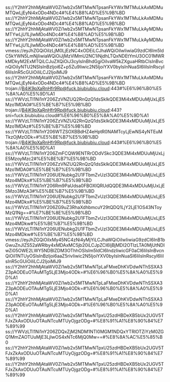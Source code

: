 ss://Y2hhY2hhMjAtaWV0Zi1wb2x5MTMwNTpsanFkYWx1MTMuLkAxMDMuMTQwLjEyNi4xODo4NDc4#%E4%B8%AD%E5%9B%BD
ss://Y2hhY2hhMjAtaWV0Zi1wb2x5MTMwNTpsanFkYWx1MTMuLkAxMDMuMTQwLjEyNi4xODo4NDc4#%E4%B8%AD%E5%9B%BD
ss://Y2hhY2hhMjAtaWV0Zi1wb2x5MTMwNTpsanFkYWx1MTMuLkAyMDMuMTYwLjU1LjIwMDo4NDc4#%E4%B8%AD%E5%9B%BD
ss://Y2hhY2hhMjAtaWV0Zi1wb2x5MTMwNTpsanFkYWx1MTMuLkAyMDMuMTYwLjU1LjIwMDo4NDc4#%E4%B8%AD%E5%9B%BD
vmess://eyJhZGQiOiIzLjM0LjEzNC4xODEiLCJhaWQiOiIwIiwiaG9zdCI6Im5ldC5kYWN5LmNjIiwiaWQiOiJjMzVlMmU2NC1iNjdhLTQxNDEtYmU3OC01MWRkMDkyM2ExMTQiLCJuZXQiOiJ3cyIsInBhdGgiOiIvaW5kZXguaHRtbCIsInBvcnQiOiIyNTU2NSIsInBzIjoi6Z+p5Zu9Iiwic2N5IjoiYXV0byIsInNuaSI6IiIsInRscyI6IiIsInR5cGUiOiIiLCJ2IjoiMiJ9
ss://Y2hhY2hhMjAtaWV0Zi1wb2x5MTMwNTpsanFkYWx1MTMuLkAxMDMuMTQwLjEyNi4xODo4NDc4#%E4%B8%AD%E5%9B%BD
trojan://B4iK9pXaRnHfr9Rp@fuck.biubiubiu.cloud:443#%E6%96%B0%E5%8A%A0%E5%9D%A1
ss://YWVzLTI1Ni1nY206ZzVNZUQ2RnQzQ1dsSklkQDE3Mi4xMDUuMjUxLjE5Mzo1MDA0#%E5%BE%B7%E5%9B%BD
trojan://B4iK9pXaRnHfr9Rp@fuck.biubiubiu.cloud:443?sni=fuck.biubiubiu.cloud#%E6%96%B0%E5%8A%A0%E5%9D%A1
ss://YWVzLTI1Ni1nY206ZzVNZUQ2RnQzQ1dsSklkQDE3Mi4xMDUuMjUxLjE5Mzo1MDAz#%E5%BE%B7%E5%9B%BD
ss://YWVzLTI1Ni1nY206WTZSOXBBdHZ4eHptR0NAMTcyLjEwNS4yNTEuMTkzOjMzODk=#%E5%BE%B7%E5%9B%BD
trojan://B4iK9pXaRnHfr9Rp@fuck.biubiubiu.cloud:443#%E6%96%B0%E5%8A%A0%E5%9D%A1
ss://YWVzLTI1Ni1nY206ZmFCQW9ENTRrODdVSkc3QDE3Mi4xMDUuMjUxLjE5MzoyMzc2#%E5%BE%B7%E5%9B%BD
ss://YWVzLTI1Ni1nY206ZzVNZUQ2RnQzQ1dsSklkQDE3Mi4xMDUuMjUxLjE5Mzo1MDA0#%E5%BE%B7%E5%9B%BD
ss://YWVzLTI1Ni1nY206UENubkg2U1FTbmZvUzI3QDE3Mi4xMDUuMjUxLjE5Mzo4MDkx#%E5%BE%B7%E5%9B%BD
ss://YWVzLTI1Ni1nY206Rm9PaUdsa0FBOXlQRUdQQDE3Mi4xMDUuMjUxLjE5Mzo3MzA3#%E5%BE%B7%E5%9B%BD
ss://YWVzLTI1Ni1nY206UENubkg2U1FTbmZvUzI3QDE3Mi4xMDUuMjUxLjE5Mzo4MDkx#%E5%BE%B7%E5%9B%BD
ss://YWVzLTI1Ni1nY206ZG9uZ3RhaXdhbmcuY29tQDQ1LjY2LjE1OS43NToyMzQ1Ng==#%E7%BE%8E%E5%9B%BD
ss://YWVzLTI1Ni1nY206UENubkg2U1FTbmZvUzI3QDE3Mi4xMDUuMjUxLjE5Mzo4MDkw#%E5%BE%B7%E5%9B%BD
ss://YWVzLTI1Ni1nY206UENubkg2U1FTbmZvUzI3QDE3Mi4xMDUuMjUxLjE5Mzo4MDkw#%E5%BE%B7%E5%9B%BD
vmess://eyJhZGQiOiIxMy45NC4zNi4yMjYiLCJhaWQiOiIwIiwiaG9zdCI6InB1bGwuZnJlZS52aWRlby4xMDAxMC5jb20iLCJpZCI6IjBjMDI2OTIzLTA0MjUtNDIwZi05OWE2LWY5NDBlZDM3OThhOSIsIm5ldCI6IndzIiwicGF0aCI6IiIsInBvcnQiOiI1NTUyOSIsInBzIjoi6aaZ5rivIiwic2N5IjoiYXV0byIsInNuaSI6IiIsInRscyI6IiIsInR5cGUiOiIiLCJ2IjoiMiJ9
ss://Y2hhY2hhMjAtaWV0Zi1wb2x5MTMwNTpLaFMxeDhKVDdwNThSSXA3Z3pAODEuOTAuMTg5LjE3Mjo4ODk=#%E6%96%B0%E5%8A%A0%E5%9D%A1
ss://Y2hhY2hhMjAtaWV0Zi1wb2x5MTMwNTpLaFMxeDhKVDdwNThSSXA3Z3pAODEuOTAuMTg5LjE3Mjo4ODk=#%E6%96%B0%E5%8A%A0%E5%9D%A1
ss://Y2hhY2hhMjAtaWV0Zi1wb2x5MTMwNTpLaFMxeDhKVDdwNThSSXA3Z3pAODEuOTAuMTg5LjE3Mjo4ODk=#%E6%96%B0%E5%8A%A0%E5%9D%A1
ss://Y2hhY2hhMjAtaWV0Zi1wb2x5MTMwNTpxU25zdHBDeXB5bUx2UGV5TFJxZkAxODUuOTAuNTcuMTUyOjgzODg=#%E8%91%A1%E8%90%84%E7%89%99
ss://YWVzLTI1Ni1nY206ZDQxZjM2NDM1NTI0MGM1NDQxYTRlOTZiYzM0ZGQ1MmZAOTUuMjE3LjIwOS4xNTc6MjQ0Mw==#%E8%8A%AC%E5%85%B0
ss://Y2hhY2hhMjAtaWV0Zi1wb2x5MTMwNTpxU25zdHBDeXB5bUx2UGV5TFJxZkAxODUuOTAuNTcuMTUyOjgzODg=#%E8%91%A1%E8%90%84%E7%89%99
ss://Y2hhY2hhMjAtaWV0Zi1wb2x5MTMwNTpxU25zdHBDeXB5bUx2UGV5TFJxZkAxODUuOTAuNTcuMTUyOjgzODg=#%E8%91%A1%E8%90%84%E7%89%99

